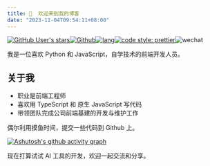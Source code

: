 ```yaml
---
title: 👋  欢迎来到我的博客
date: "2023-11-04T09:54:11+08:00"
---
```


[![GitHub User's stars](https://img.shields.io/github/stars/zhengxs2018?style=flat-square)](https://github.com/zhengxs2018)[![Github](https://img.shields.io/github/followers/zhengxs2018?label=Followers&style=flat-square)](https://github.com/zhengxs2018)[![lang](https://img.shields.io/badge/lang-typescript-informational?style=flat-square)](https://www.typescriptlang.org/)[![code style: prettier](https://img.shields.io/badge/code_style-prettier-ff69b4.svg?style=flat-square)](https://github.com/prettier/prettier)![wechat](https://img.shields.io/badge/%E6%91%B8%E9%B1%BC-%E4%B8%93%E5%AE%B6-3b82f6?style=flat-square&logo=wechat)

我是一位喜欢 Python 和 JavaScript，自学技术的前端开发人员。

## 关于我

- 职业是前端工程师
- 喜欢用 TypeScript 和 原生 JavaScript 写代码
- 带领团队完成公司前端基建的开发与维护工作

偶尔利用摸鱼时间，提交一些代码到 Github 上。

[![Ashutosh's github activity graph](https://github-readme-activity-graph.vercel.app/graph?username=zhengxs2018&theme=github)](https://github.com/zhengxs2018)


现在打算试试 AI 工具的开发，欢迎一起交流和分享。

